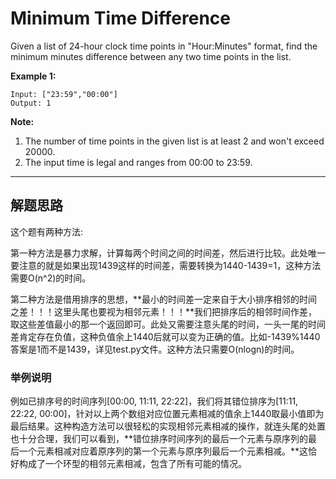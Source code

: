 # Minimum Time Difference #

Given a list of 24-hour clock time points in "Hour:Minutes" format, find the minimum minutes difference between any two time points in the list.

**Example 1:**
```
Input: ["23:59","00:00"]
Output: 1
```
**Note:**

1. The number of time points in the given list is at least 2 and won't exceed 20000.
2. The input time is legal and ranges from 00:00 to 23:59.

---

## 解题思路 ##
这个题有两种方法:

第一种方法是暴力求解，计算每两个时间之间的时间差，然后进行比较。此处唯一要注意的就是如果出现1439这样的时间差，需要转换为1440-1439=1，这种方法需要O(n^2)的时间。

第二种方法是借用排序的思想，**最小的时间差一定来自于大小排序相邻的时间之差！！！这里头尾也要视为相邻元素！！！**我们把排序后的相邻时间作差，取这些差值最小的那一个返回即可。此处又需要注意头尾的时间，一头一尾的时间差肯定存在负值，这种负值余上1440后就可以变为正确的值。比如-1439%1440答案是1而不是1439，详见test.py文件。这种方法只需要O(nlogn)的时间。

### 举例说明 ###
例如已排序号的时间序列[00:00, 11:11, 22:22]，我们将其错位排序为[11:11, 22:22, 00:00]，针对以上两个数组对应位置元素相减的值余上1440取最小值即为最后结果。这种构造方法可以很轻松的实现相邻元素相减的操作，就连头尾的处置也十分合理，我们可以看到，**错位排序时间序列的最后一个元素与原序列的最后一个元素相减对应着原序列的第一个元素与原序列最后一个元素相减。**这恰好构成了一个环型的相邻元素相减，包含了所有可能的情况。